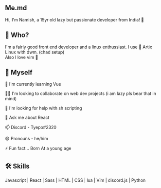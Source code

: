 
## Me.md
Hi, I'm Namish, a 15yr old lazy but passionate developer from India! 👋

## 🚀 Who?
I'm a fairly good front end developer and a linux enthussiast. I use 🐧 Artix Linux with dwm. (chad setup) \
Also I love vim 💖 

## 👦 Myself
🧠 I'm currently learning Vue

👯‍♀️ I'm looking to collaborate on web dev projects (i am lazy pls bear that in mind)

🤔 I'm looking for help with sh scripting

💬 Ask me about React

📫 Discord - Tyepo#2320

😄 Pronouns - he/him

⚡️ Fun fact... Born At a young age


## 🛠 Skills
Javascript | React  |  Sass | HTML | CSS | lua | Vim | discord.js | Python
